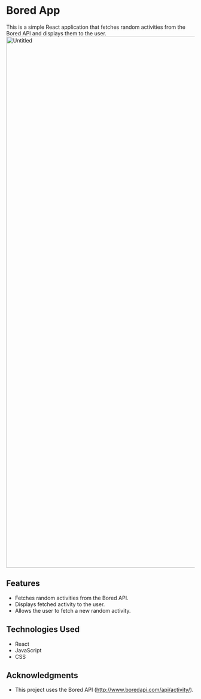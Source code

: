 # Bored App

This is a simple React application that fetches random activities from the Bored API and displays them to the user.
<img width="1419" alt="Untitled" src="https://github.com/torry91/bored-app-api/assets/149702982/e7ce5e79-fab0-4c85-80eb-dac9a46e5f8b">

## Features

 - Fetches random activities from the Bored API.
 - Displays fetched activity to the user.
 - Allows the user to fetch a new random activity.

## Technologies Used

- React
- JavaScript
- CSS

## Acknowledgments

- This project uses the Bored API (http://www.boredapi.com/api/activity/).
